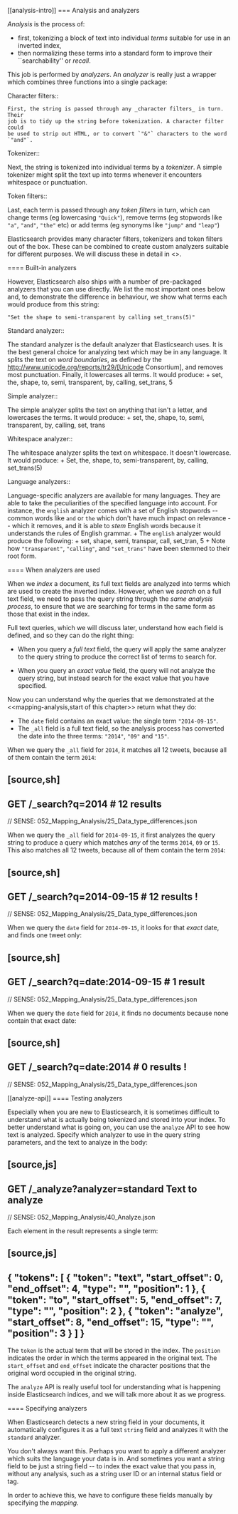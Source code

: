 [[analysis-intro]]
=== Analysis and analyzers

_Analysis_ is the process of:

*  first, tokenizing a block of text into
   individual _terms_ suitable for use in an inverted index,
*  then normalizing these terms into a standard form to improve their
   ``searchability'' or _recall_.

This job is performed by _analyzers_. An _analyzer_ is really just a wrapper
which combines three functions into a single package:

Character filters::

    First, the string is passed through any _character filters_ in turn. Their
    job is to tidy up the string before tokenization. A character filter could
    be used to strip out HTML, or to convert `"&"` characters to the word
    `"and"`.

Tokenizer::

   Next, the string is tokenized into individual terms by a _tokenizer_. A
   simple tokenizer might split the text up into terms whenever it encounters
   whitespace or punctuation.

Token filters::

   Last, each term is passed through any _token filters_ in turn, which can
   change terms (eg lowercasing `"Quick"`), remove terms (eg stopwords like
   `"a"`, `"and"`, `"the"` etc) or add terms (eg synonyms like `"jump"` and
   `"leap"`)

Elasticsearch provides many character filters, tokenizers and token filters
out of the box. These can be combined to create custom analyzers suitable
for different purposes. We will discuss these in detail in <<custom-analyzers>>.

==== Built-in analyzers

However, Elasticsearch also ships with a number of pre-packaged analyzers that
you can use directly. We list the most important ones below and, to demonstrate
the difference in behaviour, we show what terms each would produce
from this string:

    "Set the shape to semi-transparent by calling set_trans(5)"


Standard analyzer::

The standard analyzer is the default analyzer that Elasticsearch uses. It is
the best general choice for analyzing text which may be in any language. It
splits the text on _word boundaries_, as defined by the
http://www.unicode.org/reports/tr29/[Unicode Consortium], and removes most
punctuation. Finally, it lowercases all terms. It would produce:
+
    set, the, shape, to, semi, transparent, by, calling, set_trans, 5

Simple analyzer::

The simple analyzer splits the text on anything that isn't a letter,
and lowercases the terms. It would produce:
+
    set, the, shape, to, semi, transparent, by, calling, set, trans

Whitespace analyzer::

The whitespace analyzer splits the text on whitespace. It doesn't
lowercase. It would produce:
+
    Set, the, shape, to, semi-transparent, by, calling, set_trans(5)

Language analyzers::

Language-specific analyzers are available for many languages. They are able to
take the peculiarities of the specified language into account. For instance,
the `english` analyzer comes with a set of English stopwords -- common words
like `and` or `the` which don't have much impact on relevance -- which it
removes, and it is able to _stem_ English words because it understands the
rules of English grammar.
+
The `english` analyzer would produce the following:
+
    set, shape, semi, transpar, call, set_tran, 5
+
Note how `"transparent"`, `"calling"`, and `"set_trans"` have been stemmed to
their root form.

==== When analyzers are used

When we *index* a document, its full text fields are analyzed into terms which
are used to create the inverted index.  However, when we *search* on a full
text field,  we need to pass the query string through the *same analysis
process*, to ensure that we are searching for terms in the same form as those
that exist in the index.

Full text queries, which we will discuss later, understand how each field is
defined, and so they can do the right thing:

 * When you query a *full text* field, the query will apply the same analyzer
   to the query string to produce the correct list of terms to search for.

 * When you query an *exact value* field, the query will not analyze the
   query string, but instead search for the exact value that you have
   specified.

Now you can understand why the queries that we demonstrated at the
<<mapping-analysis,start of this chapter>> return what they do:

* The `date` field contains an exact value: the single term `"2014-09-15"`.
* The `_all` field is a full text field, so the analysis process has
  converted the date into the three terms: `"2014"`, `"09"` and `"15"`.

When we query the `_all` field for `2014`, it matches all 12 tweets, because
all of them contain the term `2014`:

[source,sh]
--------------------------------------------------
GET /_search?q=2014              # 12 results
--------------------------------------------------
// SENSE: 052_Mapping_Analysis/25_Data_type_differences.json

When we query the `_all` field for `2014-09-15`, it first analyzes the query
string to produce a query which matches *any* of the terms `2014`, `09` or
`15`. This also matches all 12 tweets, because all of them contain the term
`2014`:

[source,sh]
--------------------------------------------------
GET /_search?q=2014-09-15        # 12 results !
--------------------------------------------------
// SENSE: 052_Mapping_Analysis/25_Data_type_differences.json

When we query the `date` field for `2014-09-15`, it looks for that *exact*
date, and finds one tweet only:

[source,sh]
--------------------------------------------------
GET /_search?q=date:2014-09-15   # 1  result
--------------------------------------------------
// SENSE: 052_Mapping_Analysis/25_Data_type_differences.json

When we query the `date` field for `2014`, it finds no documents
because none contain that exact date:

[source,sh]
--------------------------------------------------
GET /_search?q=date:2014         # 0  results !
--------------------------------------------------
// SENSE: 052_Mapping_Analysis/25_Data_type_differences.json

[[analyze-api]]
==== Testing analyzers

Especially when you are new to Elasticsearch, it is sometimes difficult to
understand what is actually being tokenized and stored into your index.  To
better understand what is going on, you can use the `analyze` API to see how
text is analyzed. Specify which analyzer to use in the query string
parameters,  and the text to analyze in the body:

[source,js]
--------------------------------------------------
GET /_analyze?analyzer=standard
Text to analyze
--------------------------------------------------
// SENSE: 052_Mapping_Analysis/40_Analyze.json


Each element in the result represents a single term:

[source,js]
--------------------------------------------------
{
   "tokens": [
      {
         "token":        "text",
         "start_offset": 0,
         "end_offset":   4,
         "type":         "<ALPHANUM>",
         "position":     1
      },
      {
         "token":        "to",
         "start_offset": 5,
         "end_offset":   7,
         "type":         "<ALPHANUM>",
         "position":     2
      },
      {
         "token":        "analyze",
         "start_offset": 8,
         "end_offset":   15,
         "type":         "<ALPHANUM>",
         "position":     3
      }
   ]
}
--------------------------------------------------

The `token` is the actual term that will be stored in the index. The
`position` indicates the order in which the terms appeared in the original
text. The `start_offset` and `end_offset` indicate the character positions
that the original word occupied in the original string.

The `analyze` API is really useful tool for understanding what is happening
inside Elasticsearch indices, and we will talk more about it as we progress.

==== Specifying analyzers

When Elasticsearch detects a new string field in your documents, it
automatically configures it as a full text `string` field and analyzes it with
the `standard` analyzer.

You don't always want this. Perhaps you want to apply a different analyzer
which suits the language your data is in. And sometimes you want a
string field to be just a string field -- to index the exact value that
you pass in, without any analysis, such as a string user ID or an
internal status field or tag.

In order to achieve this, we have to configure these fields manually
by specifying the _mapping_.
